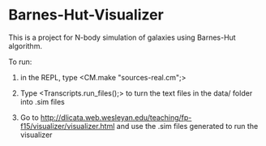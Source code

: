 # Barnes-Hut-Visualizer

This is a project for N-body simulation of galaxies using Barnes-Hut algorithm.

To run:
1. in the REPL, type  <CM.make "sources-real.cm";>
    
2. Type <Transcripts.run_files();> to turn the text files in the data/ folder into .sim files

3. Go to http://dlicata.web.wesleyan.edu/teaching/fp-f15/visualizer/visualizer.html and use the .sim files generated to run the visualizer

